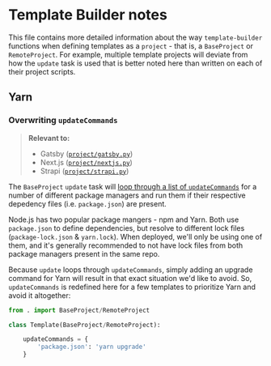 # Template Builder notes

This file contains more detailed information about the way `template-builder` functions when defining templates as a `project` - that is, a `BaseProject` or `RemoteProject`. For example, multiple template projects will deviate from how the `update` task is used that is better noted here than written on each of their project scripts. 

## Yarn

### Overwriting `updateCommands`

> **Relevant to:**
> 
> * Gatsby ([`project/gatsby.py`](project/gatsby.py))
> * Next.js ([`project/nextjs.py`](project/nextjs.py))
> * Strapi ([`project/strapi.py`](project/strapi.py))

The `BaseProject` `update` task will [loop through a list of `updateCommands`](project/__init__.py) for a number of different package managers and run them if their respective depedency files (i.e. `package.json`) are present. 

Node.js has two popular package mangers - npm and Yarn. Both use `package.json` to define dependencies, but resolve to different lock files (`package-lock.json` & `yarn.lock`). When deployed, we'll only be using one of them, and it's generally recommended to not have lock files from both package managers present in the same repo. 

Because `update` loops through `updateCommands`, simply adding an upgrade command for Yarn will result in that exact situation we'd like to avoid. So, `updateCommands` is redefined here for a few templates to prioritize Yarn and avoid it altogether:

```py
from . import BaseProject/RemoteProject

class Template(BaseProject/RemoteProject):

    updateCommands = {
        'package.json': 'yarn upgrade'
    }
```
